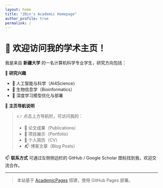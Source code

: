 ```yaml
---
layout: home
title: "ZBin's Academic Homepage"
author_profile: true
permalink: /
---
```


# 👋 欢迎访问我的学术主页！

我是来自 **新疆大学** 的一名计算机科学专业学生，研究方向包括：

🎯 **研究兴趣**
- 🤖 人工智能与科学（AI4Science）
- 🧬 生物信息学（Bioinformatics）
- 🧠 深度学习模型优化与部署

📌 **主页导航说明**
> 👉 点击上方导航栏，可访问我的：
> - 📄 论文成果（Publications）
> - 🧪 项目展示（Portfolio）
> - 📃 个人简历（CV）
> - 📬 博客文章（Blog Posts）

📫 **联系方式**
可通过左侧侧边栏的 GitHub / Google Scholar 图标找到我，欢迎交流合作。

---
> 本站基于 [AcademicPages](https://github.com/academicpages/academicpages) 搭建，使用 GitHub Pages 部署。